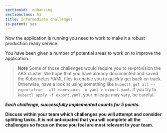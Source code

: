 ```yaml
---
sectionid:  enhancing
sectionclass: h1
title: Intermediate challenges
is-parent: yes
---
```


Now the application is running you need to work to make it a robust production ready service.

You have been given a number of potential areas to work on to improve the application.

> **Note** Some of those challenges would require you to re-provision the AKS cluster. We hope that you have already documented and saved the Kubernetes YAML files to enable you to quickly get back on track. Otherwise, have a look at using something like `kubectl get all --export=true --all-namespaces -o yaml > export.yaml`. If you try to `kubectl apply -f export.yaml`, your mileage may vary, be careful.

***Each challenge, successfully implemented counts for 5 points.***

 **Discuss within your team which challenges you will attempt and consider splitting tasks. It is not anticipated that you will complete all the challenges so focus on those you feel are most relevant to your team.**
